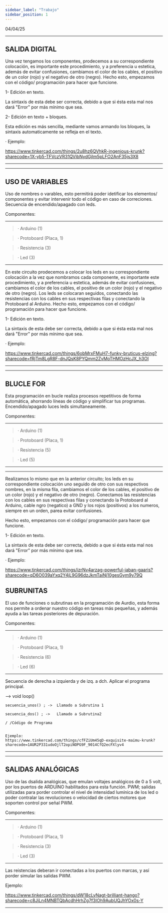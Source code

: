 ```yaml
---
sidebar_label: "Trabajo"
sidebar_position: 1
---
```


04/04/25

---
 ## SALIDA DIGITAL



Una vez tengamos los componentes, prodecemos a su correspondiente colocación, es importante este procedimiento, y a preferencia u estetica, además de evitar confusiones,  cambiamos el color de los cables, el positivo de un color (rojo) y el negativo de otro (negro).
Hecho esto, empezamos con el código/ programación para hacer que funcione. 

1- Edición en texto.

 La sintaxis de esta debe ser correcta, debido a que si ésta esta mal nos dará "Error" por más mínimo que sea.


2- Edición en texto +  bloques.

Esta edición es más sencilla, mediante vamos armando los bloques, la sintaxis automaticamente se refleja en el texto.

· Ejemplo:

https://www.tinkercad.com/things/2u8hz6QVhkR-ingenious-krunk?sharecode=1X-yb5-TFVczVR31QVibNydGjlm5pLFO2AnF35js3X8

---

___
## USO DE VARIABLES

 Uso de nombres o varables, esto permitirá poder idetificar los elementos/ componentes y evitar intervenir todo el código en caso de correciones. Secuencia de encendido/apagado con leds.

Componentes:

---
> · Arduino (1)

> · Protoboard (Placa, 1)

> · Resistencia (3)

> · Led (3)

---

En este circuito prodecemos a colocar los leds en su correspondiente colocación a la vez que nombramos cada componente, es importante este procedimiento, y a preferencia u estetica, además de evitar confusiones,  cambiamos el color de los cables, el positivo de un color (rojo) y el negativo de otro (negro). Los leds se colocaran seguidos, conectando las resistencias con los cables en sus respectivas filas y conectando la Protoboard al Arduino.
Hecho esto, empezamos con el código/ programación para hacer que funcione. 

1- Edición en texto.

 La sintaxis de esta debe ser correcta, debido a que si ésta esta mal nos dará "Error" por más mínimo que sea.


· Ejemplo:

https://www.tinkercad.com/things/6obMrxFMuH7-funky-bruticus-elzing?sharecode=fRjTm8LgR8F-dnJQsK8PYQmm2ZvMoTHMOzHcJX_h3OI

---
___


## BLUCLE FOR

 Esta programación en bucle realiza procesos repetitivos de forma automática, ahorrando líneas de código y simplificar tus programas. Encendido/apagado luces leds simultaneamente.



Componentes:

---
> · Arduino (1)

> · Protoboard (Placa, 1)

> · Resistencia (5)

> · Led (5)

---
---

Realizamos lo mismo que en la anterior circuito; los leds en su correspondiente colocación uno seguido de otro con sus respectivos nombres, en la misma fila, cambiamos el color de los cables, el positivo de un color (rojo) y el negativo de otro (negro). Conectamos las resistencias con los cables en sus respectivas filas y conectando la Protoboard al Arduino, cable ngro (negatico) a GND y los rojos (positivos) a los numeros, siempre en un orden, parea evitar confusiones.

Hecho esto, empezamos con el código/ programación para hacer que funcione. 

1- Edición en texto.

 La sintaxis de esta debe ser correcta, debido a que si ésta esta mal nos dará "Error" por más mínimo que sea.


· Ejemplo:

https://www.tinkercad.com/things/izrNv4arzag-powerful-jaban-gaaris?sharecode=qD6O039aYxq2Y4jL9G96dzJkmTaiNj10gesGym9y79Q


## SUBRUNITAS

El uso de funciones o subrutinas en la programación de Aurdio, esta forma nos permite a ordenar nuestro código en tareas más pequeñas, y además ayuda a las tareas posteriores de depuración.

Componentes:

---
> · Arduino (1)

> · Protoboard (Placa, 1)

> · Resistencia (6)

> · Led (6)

---

Secuencia de derecha a izquierda y de izq. a dch. Aplicar el programa principal.

--> void loop()

    secuencia_unos() ; ->  Llamado a Subrutina 1

    secuencia_dos() ; ->   Llamado a Subrutina2

    / /Código de Programa


    Ejemplo:
    https://www.tinkercad.com/things/cfFZiUm45qD-exquisite-maimu-krunk?sharecode=1AUR2P331udoOjlT2opiNOPG9F_9014CfQ2ecFXlyv4

---
---

## SALIDAS ANALÓGICAS

Uso de las dsalida analógicas, que emulan voltajes analógicos de 0 a 5 volt, por los puertos de ARDUINO habilitados para esta función.
PWM; salidas utilizadas para porder controlar el nivel de intensidad lumínica de los led o poder contralar las revoluciones o velocidad de ciertos motores que soporten control por señal PWM.


Componentes:

---
> · Arduino (1)

> · Protoboard (Placa, 1)

> · Resistencia (3)

> · Led (3)

---

Las reistencias deberan ir conectadas a los puertos con marcas, y así porder simular las salidas PWM.

Ejemplo:

https://www.tinkercad.com/things/dW18cLyNagt-brilliant-hango?sharecode=c8JjLn4MNBTQbAcdhHrhZg7f3IOh9AubUQJhYOx0s-Y

---